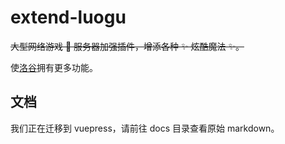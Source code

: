 # extend-luogu

~~大型网络游戏 👀 服务器加强插件，增添各种 ✨ 炫酷魔法 ✨。~~

使[洛谷](https://luogu.com.cn)拥有更多功能。

## 文档

我们正在迁移到 vuepress，请前往 docs 目录查看原始 markdown。
